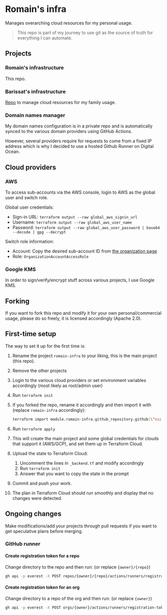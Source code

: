 # Romain's infra

Manages overarching cloud resources for my personal usage.

> This repo is part of my journey to use git as the source of truth for everything I can automate.

## Projects

### Romain's infrastructure

This repo.

### Barissat's infrastructure

[Repo](https://github.com/politician/barissat-infra) to manage cloud resources for my family usage.

### Domain names manager

My domain names configuration is in a private repo and is automatically synced to the various domain providers using GitHub Actions.

However, several providers require for requests to come from a fixed IP address which is why I decided to use a hosted Github Runner on Digital Ocean.

## Cloud providers

### AWS

To access sub-accounts via the AWS console, login to AWS as the global user and switch role.

Global user credentials:

- Sign-in URL: `terraform output --raw global_aws_signin_url`
- Username: `terraform output --raw global_aws_user_name`
- Password: `terraform output --raw global_aws_user_password | base64 --decode | gpg --decrypt`

Switch role information:

- Account: Copy the desired sub-account ID from [the organization page](https://us-east-1.console.aws.amazon.com/organizations/v2/home/accounts)
- Role: `OrganizationAccountAccessRole`

### Google KMS

In order to sign/verify/encrypt stuff across various projects, I use Google KMS.

## Forking

If you want to fork this repo and modify it for your own personal/commercial usage, please do so freely, it is licensed accordingly (Apache 2.0).

## First-time setup

The way to set it up for the first time is:

1. Rename the project `romain-infra` to your liking, this is the main project (this repo).
2. Remove the other projects
3. Login to the various cloud providers or set environment variables accordingly (most likely as root/admin user)
4. Run `terraform init`
5. If you forked the repo, rename it accordingly and then import it with (replace `romain-infra` accordingly):

    ```sh
    terraform import module.romain-infra.github_repository.github[\"main\"] romain-infra
    ```

6. Run `terraform apply`
7. This will create the main project and some global credentials for clouds that support it (AWS/GCP), and set them up in Terraform Cloud.
8. Upload the state to Terraform Cloud:

    1. Uncomment the lines in `_backend.tf` and modify accordingly
    2. Run `terraform init`
    3. Answer that you want to copy the state in the prompt

9. Commit and push your work.
10. The plan in Terraform Cloud should run smoothly and display that no changes were detected.

## Ongoing changes

Make modifications/add your projects through pull requests if you want to get speculative plans before merging.

### GitHub runner

#### Create registration token for a repo

Change directory to the repo and then run: (or replace `{owner}/{repo}`)

```sh
gh api -p everest -X POST repos/{owner}/{repo}/actions/runners/registration-token | jq .token
```

#### Create registration token for an org

Change directory to a repo of the org and then run: (or replace `{owner}`)

```sh
gh api -p everest -X POST orgs/{owner}/actions/runners/registration-token | jq .token
```
